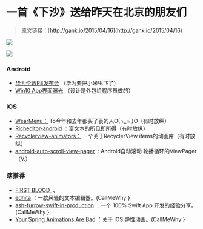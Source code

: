 # 一首《下沙》送给昨天在北京的朋友们

> 原文链接：[http://gank.io/2015/04/16](http://gank.io/2015/04/16)

![](http://ww3.sinaimg.cn/large/610dc034gw1er79vdrfvqj20b40jraao.jpg)

![](http://ww3.sinaimg.cn/large/610dc034gw1er79tsx5y1j20bh0asgm2.jpg)

### Android

* [华为伦敦P8发布会](http://www.cnbeta.com/articles/385773.htm) （华为要把小米甩飞了）
* [Win10 App界面曝光](http://www.cnbeta.com/articles/385929.htm) （设计是外包给程序员做的）

### iOS

* [WearMenu：](https://github.com/florent37/WearMenu) To今年和去年都买了表的人O(&cap;_&cap; }O（有时放纵）
* [Richeditor-android](https://github.com/wasabeef/richeditor) ：富文本的所见即所得（有时放纵）
* [Recyclerview-animators：](https://github.com/wasabeef/recyclerview) 一个关于RecyclerView items的动画库（有时放纵）
* [android-auto-scroll-view-pager](https://github.com/Trinea/android) &nbsp;:&nbsp;Android自动滚动 轮播循环的ViewPager（V.）

### 瞎推荐

* [FIRST BLOOD&nbsp;](http://lvwenhan.com/ios/430.html) 、&nbsp;
* [edhita](https://github.com/tnantoka/edhita) ：一款风骚的文本编辑器。(CallMeWhy }
* [ash-furrow-swift-in-production](http://www.thedotpost.com/2015/02/ash) ：一个 100% Swift App 开发的经验分享。(CallMeWhy }
* [Your Spring Animations Are Bad](https://medium.com/) ：关于 iOS 弹性动画。(CallMeWhy }

